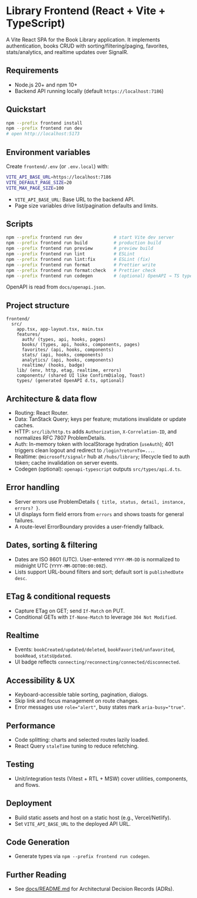 # Library Frontend (React + Vite + TypeScript)

A Vite React SPA for the Book Library application. It implements authentication, books CRUD with sorting/filtering/paging, favorites, stats/analytics, and realtime updates over SignalR.

## Requirements
- Node.js 20+ and npm 10+
- Backend API running locally (default `https://localhost:7186`)

## Quickstart
```bash
npm --prefix frontend install
npm --prefix frontend run dev
# open http://localhost:5173
```

## Environment variables
Create `frontend/.env` (or `.env.local`) with:
```bash
VITE_API_BASE_URL=https://localhost:7186
VITE_DEFAULT_PAGE_SIZE=20
VITE_MAX_PAGE_SIZE=100
```
- `VITE_API_BASE_URL`: Base URL to the backend API.
- Page size variables drive list/pagination defaults and limits.

## Scripts
```bash
npm --prefix frontend run dev            # start Vite dev server
npm --prefix frontend run build          # production build
npm --prefix frontend run preview        # preview build
npm --prefix frontend run lint           # ESLint
npm --prefix frontend run lint:fix       # ESLint (fix)
npm --prefix frontend run format         # Prettier write
npm --prefix frontend run format:check   # Prettier check
npm --prefix frontend run codegen        # (optional) OpenAPI → TS types
```
OpenAPI is read from `docs/openapi.json`.

## Project structure
```
frontend/
  src/
    app.tsx, app-layout.tsx, main.tsx
    features/
      auth/ (types, api, hooks, pages)
      books/ (types, api, hooks, components, pages)
      favorites/ (api, hooks, components)
      stats/ (api, hooks, components)
      analytics/ (api, hooks, components)
      realtime/ (hooks, badge)
    lib/ (env, http, etag, realtime, errors)
    components/ (shared UI like ConfirmDialog, Toast)
    types/ (generated OpenAPI d.ts, optional)
```

## Architecture & data flow
- Routing: React Router.
- Data: TanStack Query; keys per feature; mutations invalidate or update caches.
- HTTP: `src/lib/http.ts` adds `Authorization`, `X-Correlation-ID`, and normalizes RFC 7807 ProblemDetails.
- Auth: In-memory token with localStorage hydration (`useAuth`); 401 triggers clean logout and redirect to `/login?returnTo=...`.
- Realtime: `@microsoft/signalr` hub at `/hubs/library`; lifecycle tied to auth token; cache invalidation on server events.
- Codegen (optional): `openapi-typescript` outputs `src/types/api.d.ts`.

## Error handling
- Server errors use ProblemDetails `{ title, status, detail, instance, errors? }`.
- UI displays form field errors from `errors` and shows toasts for general failures.
- A route-level ErrorBoundary provides a user-friendly fallback.

## Dates, sorting & filtering
- Dates are ISO 8601 (UTC). User-entered `YYYY-MM-DD` is normalized to midnight UTC (`YYYY-MM-DDT00:00:00Z`).
- Lists support URL-bound filters and sort; default sort is `publishedDate desc`.

## ETag & conditional requests
- Capture ETag on GET; send `If-Match` on PUT.
- Conditional GETs with `If-None-Match` to leverage `304 Not Modified`.

## Realtime
- Events: `bookCreated/updated/deleted`, `bookFavorited/unfavorited`, `bookRead`, `statsUpdated`.
- UI badge reflects `connecting/reconnecting/connected/disconnected`.

## Accessibility & UX
- Keyboard-accessible table sorting, pagination, dialogs.
- Skip link and focus management on route changes.
- Error messages use `role="alert"`, busy states mark `aria-busy="true"`.

## Performance
- Code splitting: charts and selected routes lazily loaded.
- React Query `staleTime` tuning to reduce refetching.

## Testing
- Unit/integration tests (Vitest + RTL + MSW) cover utilities, components, and flows.

## Deployment
- Build static assets and host on a static host (e.g., Vercel/Netlify).
- Set `VITE_API_BASE_URL` to the deployed API URL.

## Code Generation
- Generate types via `npm --prefix frontend run codegen`.

## Further Reading

- See [docs/README.md](docs/README.md) for Architectural Decision Records (ADRs).
